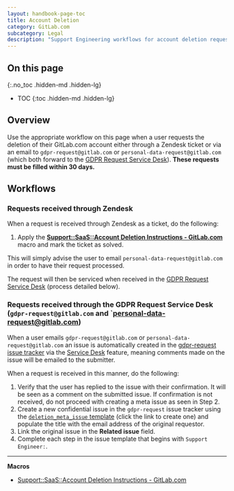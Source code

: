 ```yaml
---
layout: handbook-page-toc
title: Account Deletion
category: GitLab.com
subcategory: Legal
description: "Support Engineering workflows for account deletion requests"
---
```


## On this page
{:.no_toc .hidden-md .hidden-lg}

- TOC
{:toc .hidden-md .hidden-lg}

## Overview

Use the appropriate workflow on this page when a user requests the deletion of their GitLab.com account either through a Zendesk ticket or via an email to `gdpr-request@gitlab.com` or `personal-data-request@gitlab.com` (which both forward to the [GDPR Request Service Desk](https://gitlab.com/gitlab-com/gdpr-request/issues/service_desk)). **These requests must be filled within 30 days.**

## Workflows

### Requests received through Zendesk

When a request is received through Zendesk as a ticket, do the following:

1. Apply the [**Support::SaaS::Account Deletion Instructions - GitLab.com**](https://gitlab.zendesk.com/agent/admin/macros/360027176693) macro and mark the ticket as solved.

This will simply advise the user to email `personal-data-request@gitlab.com` in order to have their request processed.

The request will then be serviced when received in the [GDPR Request Service Desk](https://gitlab.com/gitlab-com/gdpr-request/issues/service_desk) (process detailed below).

### Requests received through the GDPR Request Service Desk (`gdpr-request@gitlab.com` and `personal-data-request@gitlab.com)

When a user emails `gdpr-request@gitlab.com` or `personal-data-request@gitlab.com` an issue is automatically created in the [gdpr-request issue tracker](https://gitlab.com/gitlab-com/gdpr-request/issues) via the [Service Desk](https://docs.gitlab.com/ee/user/project/service_desk.html) feature, meaning comments made on the issue will be emailed to the submitter.

When a request is received in this manner, do the following:

1. Verify that the user has replied to the issue with their confirmation. It will be seen as a comment on the submitted issue. If confirmation is not received, do not proceed with creating a meta issue as seen in Step 2.
1. Create a new confidential issue in the `gdpr-request` issue tracker using the [`deletion_meta_issue` template](https://gitlab.com/gitlab-com/gdpr-request/issues/new?issuable_template=deletion_meta_issue) (click the link to create one) and populate the title with the email address of the original requestor.
1. Link the original issue in the **Related issue** field.
1. Complete each step in the issue template that begins with `Support Engineer:`.

---

**Macros**

* [Support::SaaS::Account Deletion Instructions - GitLab.com](https://gitlab.zendesk.com/agent/admin/macros/360027176693)

